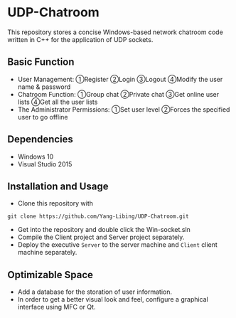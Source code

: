 # UDP-Chatroom
This repository stores a concise Windows-based network chatroom code written in C++ for the application of UDP sockets.

## Basic Function
+ User Management: ①Register ②Login ③Logout ④Modify the user name & password
+ Chatroom Function: ①Group chat ②Private chat ③Get online user lists ④Get all the user lists
+ The Administrator Permissions: ①Set user level ②Forces the specified user to go offline

## Dependencies
+ Windows 10
+ Visual Studio 2015

## Installation and Usage
+ Clone this repository with
```
git clone https://github.com/Yang-Libing/UDP-Chatroom.git
```
+ Get into the repository and double click the Win-socket.sln
+ Compile the Client project and Server project separately.
+ Deploy the executive ```Server``` to the server machine and ```Client``` client machine separately.

## Optimizable Space
+ Add a database for the storation of user information.
+ In order to get a better visual look and feel, configure a graphical interface using MFC or Qt.
